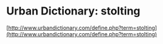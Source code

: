 <!--
id: 2410003700
link: http://tumblr.atmos.org/post/2410003700/urban-dictionary-stolting
slug: urban-dictionary-stolting
date: Tue Dec 21 2010 18:24:13 GMT-0800 (PST)
publish: 2010-12-021
tags: 
title: Urban Dictionary: stolting
-->


Urban Dictionary: stolting
==========================

[http://www.urbandictionary.com/define.php?term=stolting](http://www.urbandictionary.com/define.php?term=stolting)

